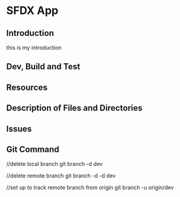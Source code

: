 # SFDX  App

## Introduction

this is my introduction

## Dev, Build and Test

## Resources

## Description of Files and Directories

## Issues

## Git Command 

//delete local branch 
git branch -d dev

//delete remote branch 
git branch -d -d dev

//set up to track remote branch from origin
git branch -u origin/dev